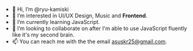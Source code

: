- 👋 Hi, I’m @ryu-kamiski
- 👀 I’m interested in UI/UX Design, Music and **Frontend**.
- 🌱 I’m currently learning JavaScript.
- 💞️ I’m looking to collaborate on after I'm able to use JavaScript fluently like it's my second brain.
- 📫 You can reach me with the the email asuskr25@gmail.com.

<!---
ryu-kamiski/ryu-kamiski is a ✨ special ✨ repository because its `README.md` (this file) appears on your GitHub profile.
You can click the Preview link to take a look at your changes.
--->
